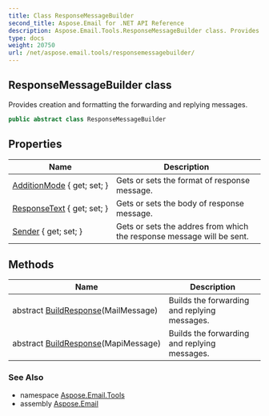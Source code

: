 ```yaml
---
title: Class ResponseMessageBuilder
second_title: Aspose.Email for .NET API Reference
description: Aspose.Email.Tools.ResponseMessageBuilder class. Provides creation and formatting the forwarding and replying messages
type: docs
weight: 20750
url: /net/aspose.email.tools/responsemessagebuilder/
---
```

## ResponseMessageBuilder class

Provides creation and formatting the forwarding and replying messages.

```csharp
public abstract class ResponseMessageBuilder
```

## Properties

| Name | Description |
| --- | --- |
| [AdditionMode](../../aspose.email.tools/responsemessagebuilder/additionmode/) { get; set; } | Gets or sets the format of response message. |
| [ResponseText](../../aspose.email.tools/responsemessagebuilder/responsetext/) { get; set; } | Gets or sets the body of response message. |
| [Sender](../../aspose.email.tools/responsemessagebuilder/sender/) { get; set; } | Gets or sets the addres from which the response message will be sent. |

## Methods

| Name | Description |
| --- | --- |
| abstract [BuildResponse](../../aspose.email.tools/responsemessagebuilder/buildresponse/#buildresponse)(MailMessage) | Builds the forwarding and replying messages. |
| abstract [BuildResponse](../../aspose.email.tools/responsemessagebuilder/buildresponse/#buildresponse_1)(MapiMessage) | Builds the forwarding and replying messages. |

### See Also

* namespace [Aspose.Email.Tools](../../aspose.email.tools/)
* assembly [Aspose.Email](../../)


